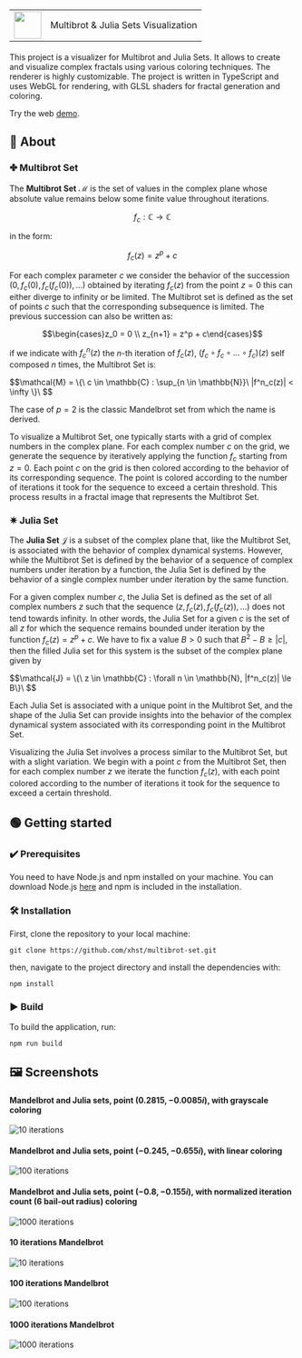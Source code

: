 
<h1><table border="0px"><tr><td valign="center"><img src="./assets/favicon.png" height="48px" width="48px"></td><td valign="center">Multibrot & Julia Sets Visualization</td></tr></table></h1>

This project is a visualizer for Multibrot and Julia Sets. It allows to create and visualize complex fractals using various coloring techniques. The renderer is highly customizable. The project is written in TypeScript and uses WebGL for rendering, with GLSL shaders for fractal generation and coloring.

Try the web [demo](https://xhst.github.io/multibrot-set/).
## 🔎 About
### ✤ Multibrot Set

The **Multibrot Set** $\mathcal{M}$ is the set of values in the complex plane whose absolute value remains below some finite value throughout iterations.

$$f_c : \mathbb{C} \longrightarrow \mathbb{C}$$

in the form:

$$f_c(z) = z^p + c$$

For each complex parameter $c$ we consider the behavior of the succession $(0, f_c(0), f_c(f_c(0)), \dots )$ obtained by iterating $f_c(z)$ from the point $z = 0$ this can either diverge to infinity or be limited.
The Multibrot set is defined as the set of points $c$ such that the corresponding subsequence is limited. 
The previous succession can also be written as:

$$\begin{cases}z_0 = 0 \\
z_{n+1} = z^p + c\end{cases}$$

if we indicate with $f^n_c(z)$ the $n$-th iteration of $f_c(z)$, $(f_c \circ f_c \circ \dots \circ f_c)(z)$ self composed $n$ times, the Multibrot Set is:

$$\mathcal{M} =  \\\{\ c \in \mathbb{C} : \sup_{n \in \mathbb{N}}\ |f^n_c(z)| < \infty \\}\ $$

The case of $p = 2$ is the classic Mandelbrot set from which the name is derived. 

To visualize a Multibrot Set, one typically starts with a grid of complex numbers in the complex plane. For each complex number $c$ on the grid, we generate the sequence by iteratively applying the function $f_c$ starting from $z = 0$. 
Each point $c$ on the grid is then colored according to the behavior of its corresponding sequence. The point is colored according to the number of iterations it took for the sequence to exceed a certain threshold. This process results in a fractal image that represents the Multibrot Set.

### ✷ Julia Set

The **Julia Set** $\mathcal{J}$ is a subset of the complex plane that, like the Multibrot Set, is associated with the behavior of complex dynamical systems. However, while the Multibrot Set is defined by the behavior of a sequence of complex numbers under iteration by a function, the Julia Set is defined by the behavior of a single complex number under iteration by the same function.

For a given complex number $c$, the Julia Set is defined as the set of all complex numbers $z$ such that the sequence $(z, f_c(z), f_c(f_c(z)), \dots)$ does not tend towards infinity. In other words, the Julia Set for a given $c$ is the set of all $z$ for which the sequence remains bounded under iteration by the function $f_c(z) = z^p + c$.
We have to fix a value $B > 0$ such that $B^2 - B \ge |c|$, then the filled Julia set for this system is the subset of the complex plane given by 

$$\mathcal{J} = \\\{\ z \in \mathbb{C} : \forall n \in \mathbb{N}, |f^n_c(z)| \le B\\}\  $$

Each Julia Set is associated with a unique point in the Multibrot Set, and the shape of the Julia Set can provide insights into the behavior of the complex dynamical system associated with its corresponding point in the Multibrot Set.

Visualizing the Julia Set involves a process similar to the Multibrot Set, but with a slight variation. We begin with a point $c$ from the Multibrot Set, then for each complex number $z$ we iterate the function $f_c(z)$, with each point colored according to the number of iterations it took for the sequence to exceed a certain threshold.
 

## 🟢 Getting started
### ✔️ Prerequisites
You need to have Node.js and npm installed on your machine. You can download Node.js [here](https://nodejs.org/en/download/) and npm is included in the installation.
### 🛠 Installation
First, clone the repository to your local machine:
```
git clone https://github.com/xhst/multibrot-set.git
```
then, navigate to the project directory and install the dependencies with:
```
npm install
```
### ▶️ Build
To build the application, run:
```
npm run build
```

## 🖼️ Screenshots
#### Mandelbrot and Julia sets, point $(0.2815, -0.0085i)$, with grayscale coloring
![10 iterations](./assets/images/m_j_gsc_2815_n0085.png)

#### Mandelbrot and Julia sets, point $(-0.245, -0.655i)$, with linear coloring
![100 iterations](./assets/images/m_j_lc_n245_n655.png)

#### Mandelbrot and Julia sets, point $(-0.8, -0.155i)$, with normalized iteration count (6 bail-out radius) coloring
![1000 iterations](./assets/images/m_j_nicc_n8_n155.png)

#### 10 iterations Mandelbrot
![10 iterations](./assets/images/10_iterations.png)

#### 100 iterations Mandelbrot
![100 iterations](./assets/images/100_iterations.png)

#### 1000 iterations Mandelbrot
![1000 iterations](./assets/images/1000_iterations.png)
